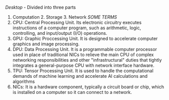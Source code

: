 *Desktop* - Divided into three parts
1. Computation 2. Storage 3. Network
*SOME TERMS*
1. CPU: Central Processing Unit. Its electronic circuitry executes instructions of a computer program, such as arithmetic, logic, controlling, and input/output (I/O) operations.
2. GPU: Graphic Proccessing Unit.  It is designed to accelerate computer graphics and image processing.
3. DPU: Data Processing Unit. It is a programmable computer processor used in place of traditional NICs to relieve the main CPU of complex networking responsibilities and other "infrastructural" duties that tightly integrates a general-purpose CPU with network interface hardware.
4. TPU: Tensor Processing Unit.  It is used to handle the computational demands of machine learning and accelerate AI calculations and algorithms
5. NICs: It is a hardware component, typically a circuit board or chip, which is installed on a computer so it can connect to a network.
